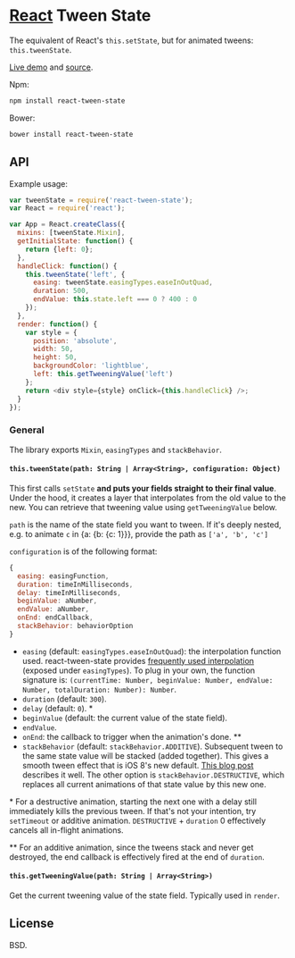 # [React](http://facebook.github.io/react/) Tween State

The equivalent of React's `this.setState`, but for animated tweens: `this.tweenState`.

[Live demo](https://rawgit.com/chenglou/react-tween-state/master/examples/index.html) and [source](https://github.com/chenglou/react-tween-state/tree/master/examples).

Npm:
```sh
npm install react-tween-state
```

Bower:
```sh
bower install react-tween-state
```

## API

Example usage:

```js
var tweenState = require('react-tween-state');
var React = require('react');

var App = React.createClass({
  mixins: [tweenState.Mixin],
  getInitialState: function() {
    return {left: 0};
  },
  handleClick: function() {
    this.tweenState('left', {
      easing: tweenState.easingTypes.easeInOutQuad,
      duration: 500,
      endValue: this.state.left === 0 ? 400 : 0
    });
  },
  render: function() {
    var style = {
      position: 'absolute',
      width: 50,
      height: 50,
      backgroundColor: 'lightblue',
      left: this.getTweeningValue('left')
    };
    return <div style={style} onClick={this.handleClick} />;
  }
});
```

### General

The library exports `Mixin`, `easingTypes` and `stackBehavior`.

#### `this.tweenState(path: String | Array<String>, configuration: Object)`

This first calls `setState` **and puts your fields straight to their final value**. Under the hood, it creates a layer that interpolates from the old value to the new. You can retrieve that tweening value using `getTweeningValue` below.

`path` is the name of the state field you want to tween. If it's deeply nested, e.g. to animate `c` in {a: {b: {c: 1}}}, provide the path as `['a', 'b', 'c']`

`configuration` is of the following format:

```js
{
  easing: easingFunction,
  duration: timeInMilliseconds,
  delay: timeInMilliseconds,
  beginValue: aNumber,
  endValue: aNumber,
  onEnd: endCallback,
  stackBehavior: behaviorOption
}
```

  - `easing` (default: `easingTypes.easeInOutQuad`): the interpolation function used. react-tween-state provides [frequently used interpolation](https://github.com/chenglou/tween-functions/blob/master/index.js) (exposed under `easingTypes`). To plug in your own, the function signature is: `(currentTime: Number, beginValue: Number, endValue: Number, totalDuration: Number): Number`.
  - `duration` (default: `300`).
  - `delay` (default: `0`). *
  - `beginValue` (default: the current value of the state field).
  - `endValue`.
  - `onEnd`: the callback to trigger when the animation's done. **
  - `stackBehavior` (default: `stackBehavior.ADDITIVE`). Subsequent tween to the same state value will be stacked (added together). This gives a smooth tween effect that is iOS 8's new default. [This blog post](http://ronnqvi.st/multiple-animations/) describes it well. The other option is `stackBehavior.DESTRUCTIVE`, which replaces all current animations of that state value by this new one.

\* For a destructive animation, starting the next one with a delay still immediately kills the previous tween. If that's not your intention, try `setTimeout` or additive animation. `DESTRUCTIVE` + `duration` 0 effectively cancels all in-flight animations.

\*\* For an additive animation, since the tweens stack and never get destroyed, the end callback is effectively fired at the end of `duration`.

#### `this.getTweeningValue(path: String | Array<String>)`
Get the current tweening value of the state field. Typically used in `render`.

## License
BSD.
